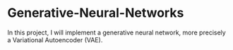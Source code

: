# Generative-Neural-Networks
 In this project, I will implement a generative neural network, more precisely a Variational Autoencoder (VAE).
